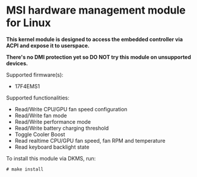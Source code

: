 # MSI hardware management module for Linux

**This kernel module is designed to access the embedded controller via ACPI and expose it to userspace.**

**There's no DMI protection yet so DO NOT try this module on unsupported devices.**

Supported firmware(s):
 - 17F4EMS1



Supported functionalities:
 - Read/Write CPU/GPU fan speed configuration
 - Read/Write fan mode
 - Read/Write performance mode
 - Read/Write battery charging threshold
 - Toggle Cooler Boost
 - Read realtime CPU/GPU fan speed, fan RPM and temperature
 - Read keyboard backlight state


To install this module via DKMS, run:

`# make install`
